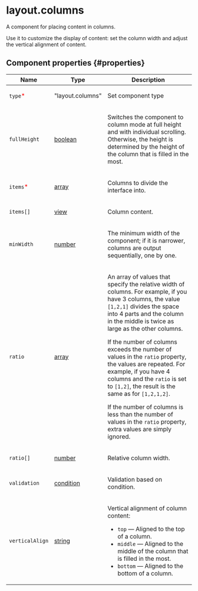 # layout.columns

A component for placing content in columns.

Use it to customize the display of content: set the column width and adjust the vertical alignment of content.

## Component properties {#properties}

| Name                                      | Type                                                                                   | Description                                                                                                                                                                                                                                                                                                                                                                                                                                                                                                                                                                                 |
| ----------------------------------------- | -------------------------------------------------------------------------------------- | ------------------------------------------------------------------------------------------------------------------------------------------------------------------------------------------------------------------------------------------------------------------------------------------------------------------------------------------------------------------------------------------------------------------------------------------------------------------------------------------------------------------------------------------------------------------------------------------- |
| `type`<span style="color: red">\*</span>  | "layout.columns"                                                                       | <p>Set component type</p>                                                                                                                                                                                                                                                                                                                                                                                                                                                                                                                                                                   |
| `fullHeight`                              | <a class="xref popup-link" href="../concepts/types.dita#types/boolean">boolean</a>     | <p>Switches the component to column mode at full height and with individual scrolling. Otherwise, the height is determined by the height of the column that is filled in the most.</p>                                                                                                                                                                                                                                                                                                                                                                                                      |
| `items`<span style="color: red">\*</span> | <a class="xref popup-link" href="../concepts/types.dita#types/array">array</a>         | <p>Columns to divide the interface into.</p>                                                                                                                                                                                                                                                                                                                                                                                                                                                                                                                                                |
| `items[]`                                 | <a class="xref popup-link" href="../concepts/types.dita#types/view">view</a>           | <p>Column content.</p>                                                                                                                                                                                                                                                                                                                                                                                                                                                                                                                                                                      |
| `minWidth`                                | <a class="xref popup-link" href="../concepts/types.dita#types/number">number</a>       | <p>The minimum width of the component; if it is narrower, columns are output sequentially, one by one.</p>                                                                                                                                                                                                                                                                                                                                                                                                                                                                                  |
| `ratio`                                   | <a class="xref popup-link" href="../concepts/types.dita#types/array">array</a>         | <p>An array of values that specify the relative width of columns. For example, if you have 3 columns, the value `[1,2,1]` divides the space into 4 parts and the column in the middle is twice as large as the other columns.</p><p>If the number of columns exceeds the number of values in the `ratio` property, the values are repeated. For example, if you have 4 columns and the `ratio` is set to `[1,2]`, the result is the same as for `[1,2,1,2]`.</p><p>If the number of columns is less than the number of values in the `ratio` property, extra values are simply ignored.</p> |
| `ratio[]`                                 | <a class="xref popup-link" href="../concepts/types.dita#types/number">number</a>       | <p>Relative column width.</p>                                                                                                                                                                                                                                                                                                                                                                                                                                                                                                                                                               |
| `validation`                              | <a class="xref popup-link" href="../concepts/types.dita#types/condition">condition</a> | <p>Validation based on condition.</p>                                                                                                                                                                                                                                                                                                                                                                                                                                                                                                                                                       |
| `verticalAlign`                           | <a class="xref popup-link" href="../concepts/types.dita#types/string">string</a>       | <p>Vertical alignment of column content: </p><ul><li>`top` — Aligned to the top of a column.</li><li>`middle` — Aligned to the middle of the column that is filled in the most.</li><li>`bottom` — Aligned to the bottom of a column.</li></ul>                                                                                                                                                                                                                                                                                                                                             |

